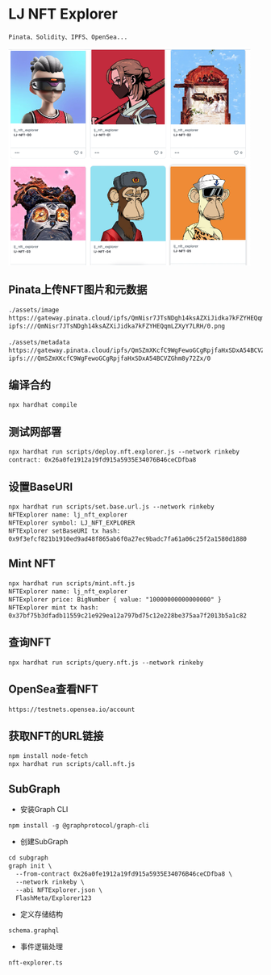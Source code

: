 # LJ NFT Explorer
```
Pinata、Solidity、IPFS、OpenSea...
```

<img src="assets/nft.png"  width="480" alt="nft" style="display: inline-block" />

## Pinata上传NFT图片和元数据
```
./assets/image
https://gateway.pinata.cloud/ipfs/QmNisr7JTsNDgh14ksAZXiJidka7kFZYHEQqmLZXyY7LRH
ipfs:///QmNisr7JTsNDgh14ksAZXiJidka7kFZYHEQqmLZXyY7LRH/0.png

./assets/metadata
https://gateway.pinata.cloud/ipfs/QmSZmXKcfC9WgFewoGCgRpjfaHxSDxA54BCVZGhm8y72Zx
ipfs:///QmSZmXKcfC9WgFewoGCgRpjfaHxSDxA54BCVZGhm8y72Zx/0
```

## 编译合约
```
npx hardhat compile
```

## 测试网部署
```
npx hardhat run scripts/deploy.nft.explorer.js --network rinkeby 
contract: 0x26a0fe1912a19fd915a5935E34076B46ceCDfba8
```

## 设置BaseURI
```
npx hardhat run scripts/set.base.url.js --network rinkeby 
NFTExplorer name: lj_nft_explorer
NFTExplorer symbol: LJ_NFT_EXPLORER
NFTExplorer setBaseURI tx hash: 0x9f3efcf821b1910ed9ad48f865ab6f0a27ec9badc7fa61a06c25f2a1580d1880
```

## Mint NFT
```
npx hardhat run scripts/mint.nft.js
NFTExplorer name: lj_nft_explorer
NFTExplorer price: BigNumber { value: "10000000000000000" }
NFTExplorer mint tx hash: 0x37bf75b3dfadb11559c21e929ea12a797bd75c12e228be375aa7f2013b5a1c82
```

## 查询NFT
```
npx hardhat run scripts/query.nft.js --network rinkeby 
```

## OpenSea查看NFT
```
https://testnets.opensea.io/account
```

## 获取NFT的URL链接
```
npm install node-fetch
npx hardhat run scripts/call.nft.js
```

## SubGraph
- 安装Graph CLI
```
npm install -g @graphprotocol/graph-cli
```
- 创建SubGraph
```
cd subgraph 
graph init \
  --from-contract 0x26a0fe1912a19fd915a5935E34076B46ceCDfba8 \
  --network rinkeby \
  --abi NFTExplorer.json \
  FlashMeta/Explorer123
```
- 定义存储结构
```
schema.graphql
```

- 事件逻辑处理
```
nft-explorer.ts
```